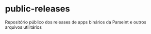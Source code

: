 # public-releases
Repositório público dos releases de apps binários da Parseint e outros arquivos utilitários
